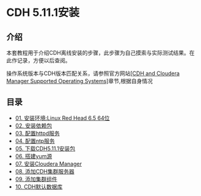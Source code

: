 # CDH 5.11.1安装
## 介绍
本套教程用于介绍CDH离线安装的步骤，此步骤为自己摸索与实际测试结果。在此作记录，方便以后查阅。

操作系统版本与CDH版本匹配关系，请参照官方网站[[CDH and Cloudera Manager Supported Operating Systems]][11]章节,根据自身情况

## 目录
* [01. 安装环境:Linux Red Head 6.5 64位][1]
* [02. 安装依赖包][8]
* [03. 配置httpd服务][2]
* [04. 配置ntp服务][3]
* [05. 下载CDH5.11.1安装包][4]
* [06. 搭建yum源][9]
* [07. 安装Cloudera Manager][5]
* [08. 添加CDH集群服务器][6]
* [09. 添加集群组件][7]
* [10. CDH默认数据库][10]


[1]:./Install%20Linux.md
[2]:./deployHttpd.md
[3]:./deployNtp.md
[4]:./downLoadCDH.md
[5]:./Install-ClouderaManager.md
[6]:./add-data.md
[7]:./install-hdfs.md
[8]:./package_install.md
[9]:./deployYum.md
[10]:./defaultDatabase.md
[11]:https://www.cloudera.com/documentation/enterprise/release-notes/topics/rn_consolidated_pcm.html




